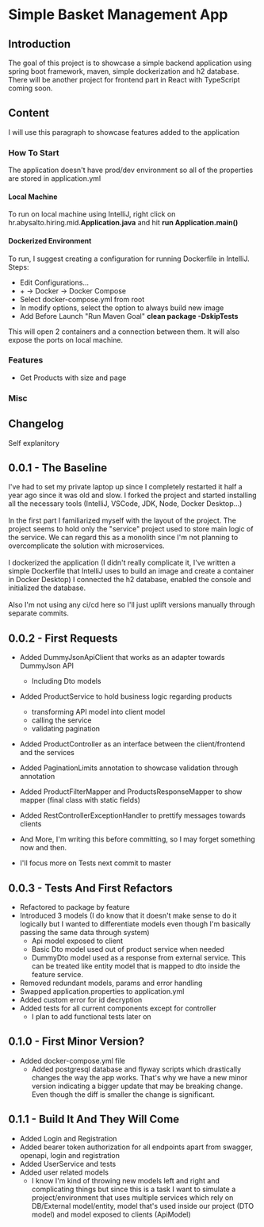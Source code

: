 # Simple Basket Management App

## Introduction

The goal of this project is to showcase a simple backend application using spring boot framework, maven, simple dockerization and h2 database.<br/>
There will be another project for frontend part in React with TypeScript coming soon.

## Content
I will use this paragraph to showcase features added to the application

### How To Start

The application doesn't have prod/dev environment so all of the properties are stored in application.yml

#### Local Machine
To run on local machine using IntelliJ, right click on hr.abysalto.hiring.mid.**Application.java** and hit **run Application.main()**

#### Dockerized Environment
To run, I suggest creating a configuration for running Dockerfile in IntelliJ.
Steps:
* Edit Configurations...
* \+ -> Docker -> Docker Compose
* Select docker-compose.yml from root 
* In modify options, select the option to always build new image 
* Add Before Launch "Run Maven Goal" **clean package -DskipTests**

This will open 2 containers and a connection between them. It will also expose the ports on local machine.

### Features

* Get Products with size and page

### Misc

## Changelog
Self explanitory

## 0.0.1 - The Baseline
I've had to set my private laptop up since I completely restarted it half a year ago since it was old and slow.
I forked the project and started installing all the necessary tools (IntelliJ, VSCode, JDK, Node, Docker Desktop...)
<br/><br/>
In the first part I familiarized myself with the layout of the project. The project seems to hold only the "service" project used to store main logic of the service.
We can regard this as a monolith since I'm not planning to overcomplicate the solution with microservices.
<br/><br/>
I dockerized the application (I didn't really complicate it, I've written a simple Dockerfile that IntelliJ uses to build an image and create a container in Docker Desktop)
I connected the h2 database, enabled the console and initialized the database.
<br/><br/>
Also I'm not using any ci/cd here so I'll just uplift versions manually through separate commits.

## 0.0.2 - First Requests

* Added DummyJsonApiClient that works as an adapter towards DummyJson API
  * Including Dto models
* Added ProductService to hold business logic regarding products
  * transforming API model into client model
  * calling the service
  * validating pagination
* Added ProductController as an interface between the client/frontend and the services
* Added PaginationLimits annotation to showcase validation through annotation
* Added ProductFilterMapper and ProductsResponseMapper to show mapper (final class with static fields)
* Added RestControllerExceptionHandler to prettify messages towards clients
* And More, I'm writing this before committing, so I may forget something now and then.

* I'll focus more on Tests next commit to master

## 0.0.3 - Tests And First Refactors

* Refactored to package by feature
* Introduced 3 models (I do know that it doesn't make sense to do it logically but I wanted to differentiate models even though I'm basically passing the same data through system)
  * Api model exposed to client
  * Basic Dto model used out of product service when needed
  * DummyDto model used as a response from external service. This can be treated like entity model that is mapped to dto inside the feature service.
* Removed redundant models, params and error handling
* Swapped application.properties to application.yml
* Added custom error for id decryption
* Added tests for all current components except for controller
  * I plan to add functional tests later on

## 0.1.0 - First Minor Version?

* Added docker-compose.yml file
  * Added postgresql database and flyway scripts which drastically changes the way the app works. That's why we have a new minor version indicating a bigger update that may be breaking change.
Even though the diff is smaller the change is significant.

## 0.1.1 - Build It And They Will Come

* Added Login and Registration
* Added bearer token authorization for all endpoints apart from swagger, openapi, login and registration
* Added UserService and tests
* Added user related models
  * I know I'm kind of throwing new models left and right and complicating things but since this is a task I want to simulate a project/environment that uses multiple services which rely on DB/External model/entity, model that's used inside our project (DTO model) and model exposed to clients (ApiModel)
